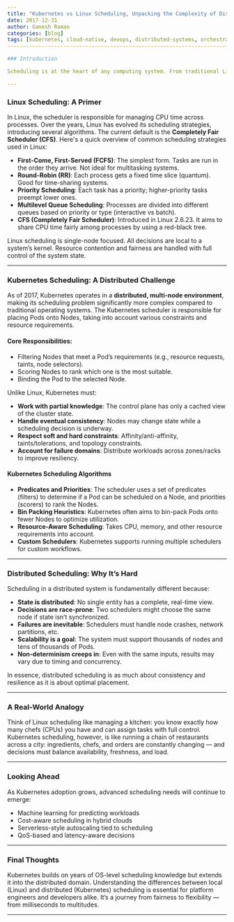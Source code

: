 ```yaml
---
title: "Kubernetes vs Linux Scheduling, Unpacking the Complexity of Distributed Scheduling"
date: 2017-12-31
author: Ganesh Raman
categories: [blog]
tags: [kubernetes, cloud-native, devops, distributed-systems, orchestration, golang, etcd]
-------------------------------------------------------------------------------------------------

### Introduction

Scheduling is at the heart of any computing system. From traditional Linux-based systems to container orchestration platforms like Kubernetes, the task of determining *what runs where and when* is critical. In this post, we’ll explore the foundational scheduling strategies used in Linux, contrast them with the advanced scheduling mechanisms in Kubernetes, and dive into why scheduling in a distributed system like Kubernetes is inherently more complex.

---
```


### Linux Scheduling: A Primer

In Linux, the scheduler is responsible for managing CPU time across processes. Over the years, Linux has evolved its scheduling strategies, introducing several algorithms. The current default is the **Completely Fair Scheduler (CFS)**. Here's a quick overview of common scheduling strategies used in Linux:

* **First-Come, First-Served (FCFS)**: The simplest form. Tasks are run in the order they arrive. Not ideal for multitasking systems.
* **Round-Robin (RR)**: Each process gets a fixed time slice (quantum). Good for time-sharing systems.
* **Priority Scheduling**: Each task has a priority; higher-priority tasks preempt lower ones.
* **Multilevel Queue Scheduling**: Processes are divided into different queues based on priority or type (interactive vs batch).
* **CFS (Completely Fair Scheduler)**: Introduced in Linux 2.6.23. It aims to share CPU time fairly among processes by using a red-black tree.

Linux scheduling is single-node focused. All decisions are local to a system’s kernel. Resource contention and fairness are handled with full control of the system state.

---

### Kubernetes Scheduling: A Distributed Challenge

As of 2017, Kubernetes operates in a **distributed, multi-node environment**, making its scheduling problem significantly more complex compared to traditional operating systems. The Kubernetes scheduler is responsible for placing Pods onto Nodes, taking into account various constraints and resource requirements.

#### Core Responsibilities:

* Filtering Nodes that meet a Pod’s requirements (e.g., resource requests, taints, node selectors).
* Scoring Nodes to rank which one is the most suitable.
* Binding the Pod to the selected Node.

Unlike Linux, Kubernetes must:

* **Work with partial knowledge**: The control plane has only a cached view of the cluster state.
* **Handle eventual consistency**: Nodes may change state while a scheduling decision is underway.
* **Respect soft and hard constraints**: Affinity/anti-affinity, taints/tolerations, and topology constraints.
* **Account for failure domains**: Distribute workloads across zones/racks to improve resiliency.

#### Kubernetes Scheduling Algorithms

* **Predicates and Priorities**: The scheduler uses a set of predicates (filters) to determine if a Pod can be scheduled on a Node, and priorities (scorers) to rank the Nodes.
* **Bin Packing Heuristics**: Kubernetes often aims to bin-pack Pods onto fewer Nodes to optimize utilization.
* **Resource-Aware Scheduling**: Takes CPU, memory, and other resource requirements into account.
* **Custom Schedulers**: Kubernetes supports running multiple schedulers for custom workflows.

---

### Distributed Scheduling: Why It’s Hard

Scheduling in a distributed system is fundamentally different because:

* **State is distributed**: No single entity has a complete, real-time view.
* **Decisions are race-prone**: Two schedulers might choose the same node if state isn’t synchronized.
* **Failures are inevitable**: Schedulers must handle node crashes, network partitions, etc.
* **Scalability is a goal**: The system must support thousands of nodes and tens of thousands of Pods.
* **Non-determinism creeps in**: Even with the same inputs, results may vary due to timing and concurrency.

In essence, distributed scheduling is as much about consistency and resilience as it is about optimal placement.

---

### A Real-World Analogy

Think of Linux scheduling like managing a kitchen: you know exactly how many chefs (CPUs) you have and can assign tasks with full control. Kubernetes scheduling, however, is like running a chain of restaurants across a city: ingredients, chefs, and orders are constantly changing — and decisions must balance availability, freshness, and load.

---

### Looking Ahead

As Kubernetes adoption grows, advanced scheduling needs will continue to emerge:

* Machine learning for predicting workloads
* Cost-aware scheduling in hybrid clouds
* Serverless-style autoscaling tied to scheduling
* QoS-based and latency-aware decisions

---

### Final Thoughts

Kubernetes builds on years of OS-level scheduling knowledge but extends it into the distributed domain. Understanding the differences between local (Linux) and distributed (Kubernetes) scheduling is essential for platform engineers and developers alike. It’s a journey from fairness to flexibility — from milliseconds to multitudes.

---
